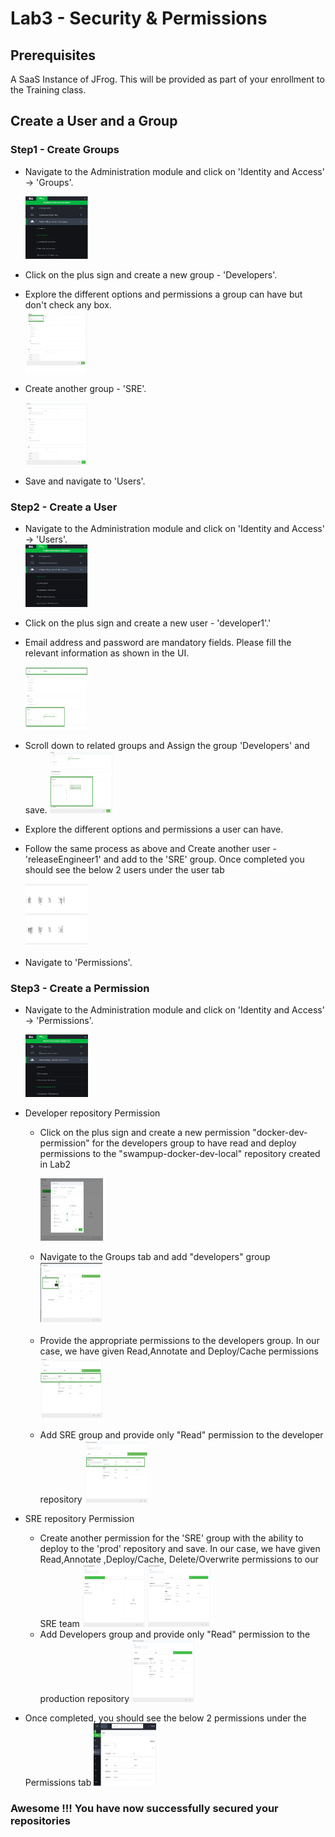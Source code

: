 # Lab3 - Security & Permissions

## Prerequisites

A SaaS Instance of JFrog. This will be provided as part of your enrollment to the Training class.

## Create a User and a Group

### Step1 - Create Groups

- Navigate to the Administration module and click on 'Identity and Access' -> 'Groups'.
  
  <img src="/SU-113-Jfrog-Artifactory-Essentials/Lab3/images/groups.png" alt="Admin tab" style="height: 100px; width:100px;"/>

- Click on the plus sign and create a new group - 'Developers'.
- Explore the different options and permissions a group can have but don't check any box.  
  <img src="/SU-113-Jfrog-Artifactory-Essentials/Lab3/images/developers_grp.png" alt="DevelopersGroup" style="height: 100px; width:100px;"/>
- Create another group - 'SRE'.
  
   <img src="/SU-113-Jfrog-Artifactory-Essentials/Lab3/images/sre_grp.png" alt="SRE Group" style="height: 100px; width:100px;"/>
- Save and navigate to 'Users'.

### Step2 - Create a User
- Navigate to the Administration module and click on 'Identity and Access' -> 'Users'.  
  <img src="/SU-113-Jfrog-Artifactory-Essentials/Lab3/images/users.png" alt="Admin tab" style="height: 100px; width:100px;"/>

- Click on the plus sign and create a new user - 'developer1'.'
- Email address and password are mandatory fields. Please fill the relevant information as shown in the UI.

  <img src="/SU-113-Jfrog-Artifactory-Essentials/Lab3/images/developer1.png" alt="Developer" style="height: 100px; width:100px;"/>
  
- Scroll down to related groups and Assign the group 'Developers' and save.
  <img src="/SU-113-Jfrog-Artifactory-Essentials/Lab3/images/group-association.png" alt="Developer group association" style="height: 100px; width:100px;"/>
- Explore the different options and permissions a user can have.
- Follow the same process as above and Create another user - 'releaseEngineer1' and add to the 'SRE' group. Once completed you should see the below 2 users under the user tab

  <img src="/SU-113-Jfrog-Artifactory-Essentials/Lab3/images/users-groups.png" alt="Developer group association" style="height: 100px; width:100px;"/>
- Navigate to 'Permissions'.

### Step3 - Create a Permission
- Navigate to the Administration module and click on 'Identity and Access' -> 'Permissions'.

  <img src="/SU-113-Jfrog-Artifactory-Essentials/Lab3/images/permissions.png" alt="Admin tab" style="height: 100px; width:100px;"/>
- Developer repository Permission
  - Click on the plus sign and create a new permission "docker-dev-permission" for the developers group to have read and deploy permissions to the "swampup-docker-dev-local" repository created in Lab2
  
    <img src="/SU-113-Jfrog-Artifactory-Essentials/Lab3/images/docker-dev-permission.png" alt="Admin tab" style="height: 100px; width:100px;"/>  
  
  - Navigate to the Groups tab and add "developers" group
    <img src="/SU-113-Jfrog-Artifactory-Essentials/Lab3/images/choose-developers.png" alt="Choose Developers tab" style="height: 100px; width:100px;"/>
  
  - Provide the appropriate permissions to the developers group. In our case, we have given Read,Annotate and Deploy/Cache permissions
    <img src="/SU-113-Jfrog-Artifactory-Essentials/Lab3/images/group-permissions.png" alt="Choose Developers tab" style="height: 100px; width:100px;"/>
  - Add SRE group and provide only "Read" permission to the developer repository
    <img src="/SU-113-Jfrog-Artifactory-Essentials/Lab3/images/sre-dev-permission.png" alt="Choose SRE tab" style="height: 100px; width:100px;"/>

- SRE repository Permission
  - Create another permission for the 'SRE' group with the ability to deploy to the 'prod' repository and save. In our case, we have given Read,Annotate ,Deploy/Cache, Delete/Overwrite permissions to our SRE team
    <img src="/SU-113-Jfrog-Artifactory-Essentials/Lab3/images/prod-permission.png" alt="Choose SRE tab" style="height: 100px; width:100px;"/>
    <img src="/SU-113-Jfrog-Artifactory-Essentials/Lab3/images/prod-association.png" alt="Choose SRE tab" style="height: 100px; width:100px;"/>
  - Add Developers group and provide only "Read" permission to the production repository
    <img src="/SU-113-Jfrog-Artifactory-Essentials/Lab3/images/dev-prod-association.png" alt="Choose SRE tab" style="height: 100px; width:100px;"/>
  
- Once completed,  you should see the below 2 permissions under the Permissions tab
  <img src="/SU-113-Jfrog-Artifactory-Essentials/Lab3/images/all-permissions.png" alt="Choose SRE tab" style="height: 100px; width:100px;"/>

### Awesome !!! You have now successfully secured your repositories

